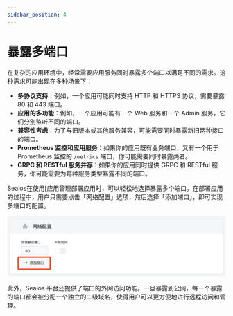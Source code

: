 ```yaml
---
sidebar_position: 4
---
```


# 暴露多端口

在复杂的应用环境中，经常需要应用服务同时暴露多个端口以满足不同的需求。这种需求可能出现在多种场景下：

+ **多协议支持**：例如，一个应用可能同时支持 HTTP 和 HTTPS 协议，需要暴露 80 和 443 端口。
+ **应用的多功能**：例如，一个应用可能有一个 Web 服务和一个 Admin 服务，它们分别监听不同的端口。
+ **兼容性考虑**：为了与旧版本或其他服务兼容，可能需要同时暴露新旧两种接口的端口。
+ **Prometheus 监控和应用服务**：如果你的应用既有业务端口，又有一个用于 Prometheus 监控的 `/metrics` 端口，你可能需要同时暴露两者。
+ **GRPC 和 RESTful 服务并存**：如果你的应用同时提供 GRPC 和 RESTful 服务，你可能需要为每种服务类型暴露不同的端口。

Sealos在使用[应用管理部署应用时，可以轻松地选择暴露多个端口。在部署应用的过程中，用户只需要点击「网络配置」选项，然后选择「添加端口」，即可实现多端口的配置。

![](./images/multi-ports1.png)

此外，Sealos 平台还提供了端口的外网访问功能。一旦暴露到公网，每一个暴露的端口都会被分配一个独立的二级域名，使得用户可以更方便地进行远程访问和管理。